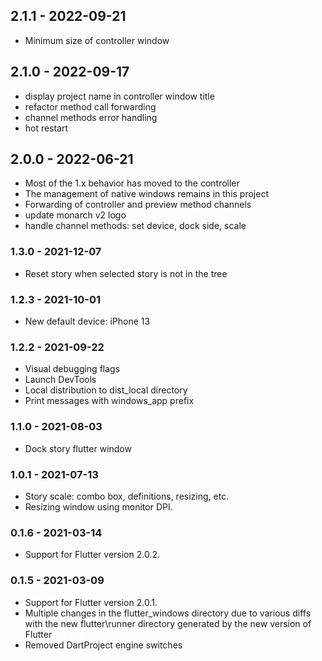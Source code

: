 ## 2.1.1 - 2022-09-21
- Minimum size of controller window

## 2.1.0 - 2022-09-17
- display project name in controller window title
- refactor method call forwarding
- channel methods error handling
- hot restart

## 2.0.0 - 2022-06-21
- Most of the 1.x behavior has moved to the controller
- The management of native windows remains in this project
- Forwarding of controller and preview method channels
- update monarch v2 logo
- handle channel methods: set device, dock side, scale

### 1.3.0 - 2021-12-07
- Reset story when selected story is not in the tree

### 1.2.3 - 2021-10-01
- New default device: iPhone 13

### 1.2.2 - 2021-09-22
- Visual debugging flags
- Launch DevTools
- Local distribution to dist_local directory
- Print messages with windows_app prefix

### 1.1.0 - 2021-08-03
- Dock story flutter window

### 1.0.1 - 2021-07-13
- Story scale: combo box, definitions, resizing, etc.
- Resizing window using monitor DPI.

### 0.1.6 - 2021-03-14
- Support for Flutter version 2.0.2.

### 0.1.5 - 2021-03-09
- Support for Flutter version 2.0.1.
- Multiple changes in the flutter_windows directory due to various diffs with 
  the new flutter\runner directory generated by the new version of Flutter
- Removed DartProject engine switches

